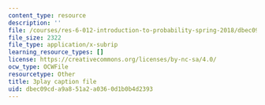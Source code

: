 ```yaml
---
content_type: resource
description: ''
file: /courses/res-6-012-introduction-to-probability-spring-2018/dbec09cda9a851a2a0360d1b0b4d2393_ArfHGPHL8kU.vtt
file_size: 2322
file_type: application/x-subrip
learning_resource_types: []
license: https://creativecommons.org/licenses/by-nc-sa/4.0/
ocw_type: OCWFile
resourcetype: Other
title: 3play caption file
uid: dbec09cd-a9a8-51a2-a036-0d1b0b4d2393
---
```

